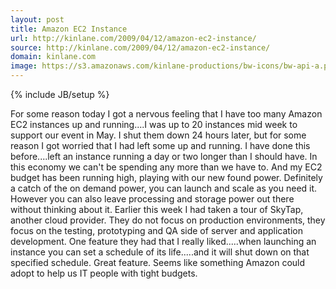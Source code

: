 ```yaml
---
layout: post
title: Amazon EC2 Instance
url: http://kinlane.com/2009/04/12/amazon-ec2-instance/
source: http://kinlane.com/2009/04/12/amazon-ec2-instance/
domain: kinlane.com
image: https://s3.amazonaws.com/kinlane-productions/bw-icons/bw-api-a.png
---
```

{% include JB/setup %}

<p>
     For some reason today I got a nervous feeling that I have too many Amazon EC2 instances up and running....I was up to 20 instances mid week to support our event in May. I shut them down 24 hours later, but for some reason I got worried that I had left some up and running. I have done this before....left an instance running a day or two longer than I should have. In this economy we can't be spending any more than we have to. And my EC2 budget has been running high, playing with our new found power. Definitely a catch of the on demand power, you can launch and scale as you need it. However you can also leave processing and storage power out there without thinking about it. Earlier this week I had taken a tour of SkyTap, another cloud provider. They do not focus on production environments, they focus on the testing, prototyping and QA side of server and application development. One feature they had that I really liked.....when launching an instance you can set a schedule of its life.....and it will shut down on that specified schedule. Great feature. Seems like something Amazon could adopt to help us IT people with tight budgets.
</p>